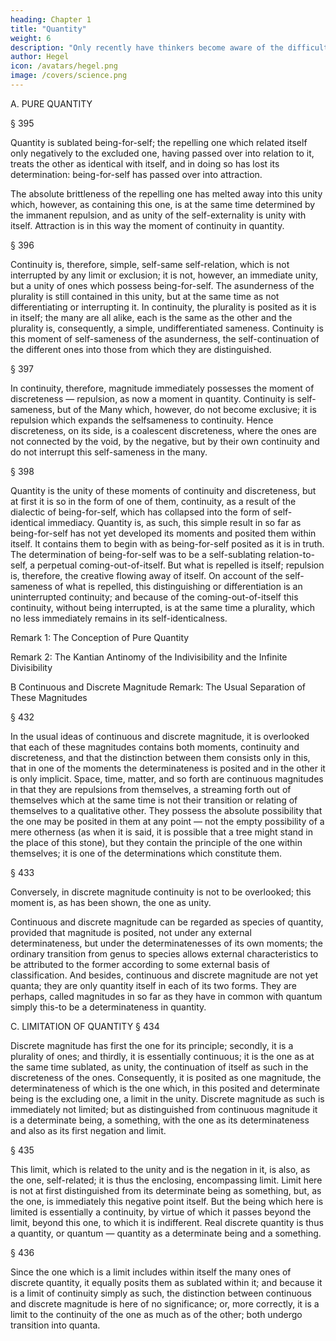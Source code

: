```yaml
---
heading: Chapter 1
title: "Quantity"
weight: 6
description: "Only recently have thinkers become aware of the difficulty of finding a beginning in philosophy"
author: Hegel
icon: /avatars/hegel.png
image: /covers/science.png
---
```



A. PURE QUANTITY

§ 395

Quantity is sublated being-for-self; the repelling one which related itself only negatively to the excluded one, having passed over into relation to it, treats the other as identical with itself, and in doing so has lost its determination: being-for-self has passed over into attraction. 

The absolute brittleness of the repelling one has melted away into this unity which, however, as containing this one, is at the same time determined by the immanent repulsion, and as unity of the self-externality is unity with itself. Attraction is in this way the moment of continuity in quantity.


§ 396

Continuity is, therefore, simple, self-same self-relation, which is not interrupted by any limit or exclusion; it is not, however, an immediate unity, but a unity of ones which possess being-for-self. The asunderness of the plurality is still contained in this unity, but at the same time as not differentiating or interrupting it. In continuity, the plurality is posited as it is in itself; the many are all alike, each is the same as the other and the plurality is, consequently, a simple, undifferentiated sameness. Continuity is this moment of self-sameness of the asunderness, the self-continuation of the different ones into those from which they are distinguished.

§ 397

In continuity, therefore, magnitude immediately possesses the moment of discreteness — repulsion, as now a moment in quantity. Continuity is self-sameness, but of the Many which, however, do not become exclusive; it is repulsion which expands the selfsameness to continuity. Hence discreteness, on its side, is a coalescent discreteness, where the ones are not connected by the void, by the negative, but by their own continuity and do not interrupt this self-sameness in the many.

§ 398

Quantity is the unity of these moments of continuity and discreteness, but at first it is so in the form of one of them, continuity, as a result of the dialectic of being-for-self, which has collapsed into the form of self-identical immediacy. Quantity is, as such, this simple result in so far as being-for-self has not yet developed its moments and posited them within itself. It contains them to begin with as being-for-self posited as it is in truth. The determination of being-for-self was to be a self-sublating relation-to-self, a perpetual coming-out-of-itself. But what is repelled is itself; repulsion is, therefore, the creative flowing away of itself. On account of the self-sameness of what is repelled, this distinguishing or differentiation is an uninterrupted continuity; and because of the coming-out-of-itself this continuity, without being interrupted, is at the same time a plurality, which no less immediately remains in its self-identicalness.

Remark 1: The Conception of Pure Quantity

Remark 2: The Kantian Antinomy of the Indivisibility and the Infinite Divisibility

B Continuous and Discrete Magnitude
Remark: The Usual Separation of These Magnitudes

§ 432

In the usual ideas of continuous and discrete magnitude, it is overlooked that each of these magnitudes contains both moments, continuity and discreteness, and that the distinction between them consists only in this, that in one of the moments the determinateness is posited and in the other it is only implicit. Space, time, matter, and so forth are continuous magnitudes in that they are repulsions from themselves, a streaming forth out of themselves which at the same time is not their transition or relating of themselves to a qualitative other. They possess the absolute possibility that the one may be posited in them at any point — not the empty possibility of a mere otherness (as when it is said, it is possible that a tree might stand in the place of this stone), but they contain the principle of the one within themselves; it is one of the determinations which constitute them.

§ 433

Conversely, in discrete magnitude continuity is not to be overlooked; this moment is, as has been shown, the one as unity.

Continuous and discrete magnitude can be regarded as species of quantity, provided that magnitude is posited, not under any external determinateness, but under the determinatenesses of its own moments; the ordinary transition from genus to species allows external characteristics to be attributed to the former according to some external basis of classification. And besides, continuous and discrete magnitude are not yet quanta; they are only quantity itself in each of its two forms. They are perhaps, called magnitudes in so far as they have in common with quantum simply this-to be a determinateness in quantity.

C. LIMITATION OF QUANTITY
§ 434

Discrete magnitude has first the one for its principle; secondly, it is a plurality of ones; and thirdly, it is essentially continuous; it is the one as at the same time sublated, as unity, the continuation of itself as such in the discreteness of the ones. Consequently, it is posited as one magnitude, the determinateness of which is the one which, in this posited and determinate being is the excluding one, a limit in the unity. Discrete magnitude as such is immediately not limited; but as distinguished from continuous magnitude it is a determinate being, a something, with the one as its determinateness and also as its first negation and limit.

§ 435

This limit, which is related to the unity and is the negation in it, is also, as the one, self-related; it is thus the enclosing, encompassing limit. Limit here is not at first distinguished from its determinate being as something, but, as the one, is immediately this negative point itself. But the being which here is limited is essentially a continuity, by virtue of which it passes beyond the limit, beyond this one, to which it is indifferent. Real discrete quantity is thus a quantity, or quantum — quantity as a determinate being and a something.

§ 436

Since the one which is a limit includes within itself the many ones of discrete quantity, it equally posits them as sublated within it; and because it is a limit of continuity simply as such, the distinction between continuous and discrete magnitude is here of no significance; or, more correctly, it is a limit to the continuity of the one as much as of the other; both undergo transition into quanta.

